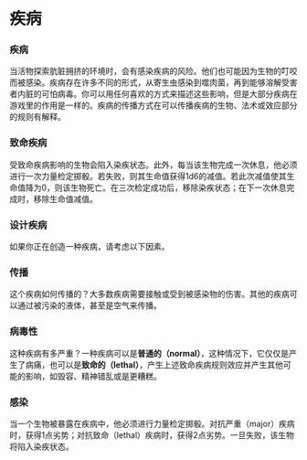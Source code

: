 # 疾病

### 疾病

当活物探索肮脏拥挤的环境时，会有感染疾病的风险。他们也可能因为生物的叮咬而被感染。疾病存在许多不同的形式，从寄生虫感染到噬肉菌，再到能够溶解受害者内脏的可怕病毒。你可以用任何喜欢的方式来描述这些影响，但是大部分疾病在游戏里的作用是一样的。疾病的传播方式在可以传播疾病的生物、法术或效应部分的规则有解释。

### 致命疾病

受致命疾病影响的生物会陷入染疾状态。此外，每当该生物完成一次休息，他必须进行一次力量检定掷骰。若失败，则其生命值获得1d6的减值。若此次减值使其生命值降为0，则该生物死亡。在三次检定成功后，移除染疾状态；在下一次休息完成时，移除生命值减值。

### 设计疾病

如果你正在创造一种疾病，请考虑以下因素。

### 传播

这个疾病如何传播的？大多数疾病需要接触或受到被感染物的伤害。其他的疾病可以通过被污染的液体，甚至是空气来传播。

### 病毒性

这种疾病有多严重？一种疾病可以是**普通的（normal）**，这种情况下，它仅仅是产生了病痛，也可以是**致命的（lethal）**，产生上述致命疾病规则效应并产生其他可能的影响，如毁容、精神错乱或是更糟糕。

### 感染

当一个生物被暴露在疾病中，他必须进行力量检定掷骰。对抗严重（major）疾病时，获得1点劣势；对抗致命（lethal）疾病时，获得2点劣势。一旦失败，该生物将陷入染疾状态。
